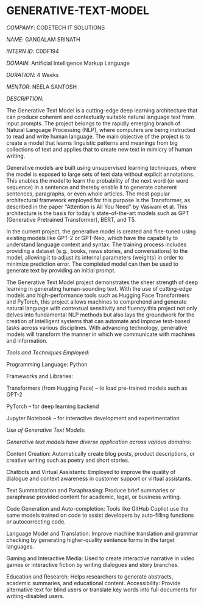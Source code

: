# GENERATIVE-TEXT-MODEL

*COMPANY*: CODETECH IT SOLUTIONS

*NAME*: GANGALAM SRINATH

*INTERN ID*: C0DF194

*DOMAIN*: Artificial Intelligence Markup Language

*DURATION*: 4 Weeks

*MENTOR*: NEELA SANTOSH

*DESCRIPTION*:

The Generative Text Model is a cutting-edge deep learning architecture that can produce coherent and contextually suitable natural language text from input prompts. The project belongs to the rapidly emerging branch of Natural Language Processing (NLP), where computers are being instructed to read and write human language. The main objective of the project is to create a model that learns linguistic patterns and meanings from big collections of text and applies that to create new text in mimicry of human writing.

Generative models are built using unsupervised learning techniques, where the model is exposed to large sets of text data without explicit annotations. This enables the model to learn the probability of the next word (or word sequence) in a sentence and thereby enable it to generate coherent sentences, paragraphs, or even whole articles. The most popular architectural framework employed for this purpose is the Transformer, as described in the paper "Attention is All You Need" by Vaswani et al. This architecture is the basis for today's state-of-the-art models such as GPT (Generative Pretrained Transformer), BERT, and T5.

In the current project, the generative model is created and fine-tuned using existing models like GPT-2 or GPT-Neo, which have the capability to understand language context and syntax. The training process includes providing a dataset (e.g., books, news stories, and conversations) to the model, allowing it to adjust its internal parameters (weights) in order to minimize prediction error. The completed model can then be used to generate text by providing an initial prompt.

The Generative Text Model project demonstrates the sheer strength of deep learning in generating human-sounding text. With the use of cutting-edge models and high-performance tools such as Hugging Face Transformers and PyTorch, this project allows machines to comprehend and generate natural language with contextual sensitivity and fluency.this project not only delves into fundamental NLP methods but also lays the groundwork for the creation of intelligent systems that can automate and improve text-based tasks across various disciplines. With advancing technology, generative models will transform the manner in which we communicate with machines and information.

*Tools and Techniques Employed*:

Programming Language: Python

Frameworks and Libraries:

Transformers (from Hugging Face) – to load pre-trained models such as GPT-2

PyTorch – for deep learning backend

Jupyter Notebook – for interactive development and experimentation

*Use of Generative Text Models*:

*Generative text models have diverse application across various domains*:

Content Creation: Automatically create blog posts, product descriptions, or creative writing such as poetry and short stories.

Chatbots and Virtual Assistants: Employed to improve the quality of dialogue and context awareness in customer support or virtual assistants.

Text Summarization and Paraphrasing: Produce brief summaries or paraphrase provided content for academic, legal, or business writing.

Code Generation and Auto-completion: Tools like GitHub Copilot use the same models trained on code to assist developers by auto-filling functions or autocorrecting code.

Language Model and Translation: Improve machine translation and grammar checking by generating higher-quality sentence forms in the target languages.

Gaming and Interactive Media: Used to create interactive narrative in video games or interactive fiction by writing dialogues and story branches.

Education and Research: Helps researchers to generate abstracts, academic summaries, and educational content. Accessibility: Provide alternative text for blind users or translate key words into full documents for writing-disabled users.
